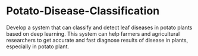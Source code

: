 # Potato-Disease-Classification
Develop a system that can classify and detect leaf diseases in potato plants based on deep learning. 
This system can help farmers and agricultural researchers to get accurate and fast diagnose results
of disease in plants, especially in potato plant.
